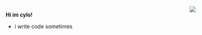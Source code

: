<a href="#">
<img align="right" src="https://github-readme-stats.vercel.app/api?username=cylorun&show_icons=true">
</a>

**Hi im cylo!**

- i write code sometimes
  
